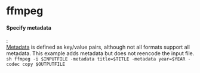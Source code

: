 # ffmpeg

#### Specify metadata
:   
    [Metadata](https://wiki.multimedia.cx/index.php/FFmpeg_Metadata) is defined as key/value pairs, although not all formats support all metadata.
    This example adds metadata but does not reencode the input file.
    ```sh
    ffmpeg -i $INPUTFILE -metadata title=$TITLE -metadata year=$YEAR -codec copy $OUTPUTFILE
    ```
